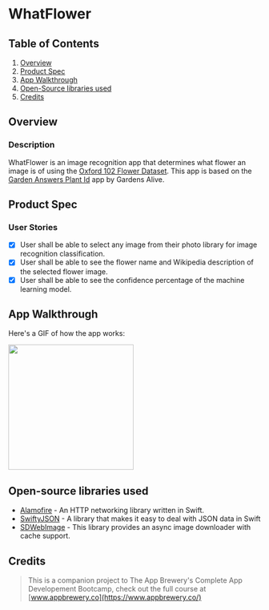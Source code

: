 # WhatFlower

## Table of Contents
1. [Overview](#Overview)
2. [Product Spec](#Product-Spec)
3. [App Walkthrough](#App-Walkthrough)
4. [Open-Source libraries used](#Open-Source-libraries-used)
5. [Credits](#Credits)

## Overview
### Description

WhatFlower is an image recognition app that determines what flower an image is of using the [Oxford 102 Flower Dataset](https://www.robots.ox.ac.uk/~vgg/data/flowers/102/). This app is based on the [Garden Answers Plant Id](https://apps.apple.com/us/app/garden-answers-plant-id/id605855033) app by Gardens Alive.

## Product Spec
### User Stories

- [X] User shall be able to select any image from their photo library for image recognition classification.
- [X] User shall be able to see the flower name and Wikipedia description of the selected flower image.
- [X] User shall be able to see the confidence percentage of the machine learning model.

## App Walkthrough

Here's a GIF of how the app works:

<img src="https://i.imgur.com/6kX3qf5.gif" width=250><br>

## Open-source libraries used

- [Alamofire](https://github.com/Alamofire/Alamofire) - An HTTP networking library written in Swift.
- [SwiftyJSON](https://github.com/SwiftyJSON/SwiftyJSON) - A library that makes it easy to deal with JSON data in Swift
- [SDWebImage](https://github.com/SDWebImage/SDWebImage) - This library provides an async image downloader with cache support.

## Credits

>This is a companion project to The App Brewery's Complete App Developement Bootcamp, check out the full course at [www.appbrewery.co](https://www.appbrewery.co/)
